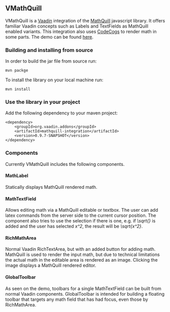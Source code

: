 ## VMathQuill

VMathQuill is a [Vaadin](http://www.vaadin.com) integration of the [MathQuill](https://github.com/laughinghan/mathquill) javascript library. It offers familiar Vaadin concepts such as Labels and TextFields as MathQuill enabled variants. This integration also uses [CodeCogs](http://www.codecogs.com/latex/htmlequations.php) to render math in some parts. The demo can be found [here](http://risto.virtuallypreinstalled.com/mathquill/).


### Building and installing from source

In order to build the jar file from source run:
```
mvn packge
```
To install the library on your local machine run:
```
mvn install
```


### Use the library in your project

Add the following dependency to your maven project:
```
<dependency>
	<groupId>org.vaadin.addons</groupId>
	<artifactId>mathquill-integration</artifactId>
	<version>0.9.7-SNAPSHOT</version>
</dependency>
```


### Components

Currently VMathQuill includes the following components.

#### MathLabel

Statically displays MathQuill rendered math.

#### MathTextField

Allows editing math via a MathQuill editable or textbox. The user can add latex commands from the server side to the current cursor position. The component also tries to use the selection if there is one, e.g. if *\sqrt{}* is added and the user has selected *x^2*, the result will be *\sqrt{x^2}*.

#### RichMathArea

Normal Vaadin RichTextArea, but with an added button for adding math. MathQuill is used to render the input math, but due to technical limitations the actual math in the editable area is rendered as an image. Clicking the image displays a MathQuill rendered editor.

#### GlobalToolbar

As seen on the demo, toolbars for a single MathTextField can be built from normal Vaadin components. GlobalToolbar is intended for building a floating toolbar that targets any math field that has had focus, even those by RichMathArea.
